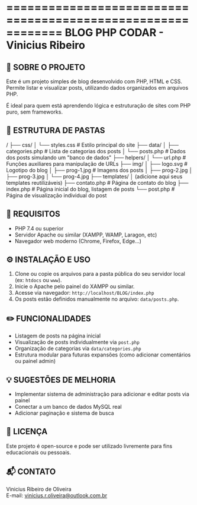 ============================================================
              BLOG PHP CODAR - Vinicius Ribeiro
============================================================

📌 SOBRE O PROJETO
-------------------
Este é um projeto simples de blog desenvolvido com PHP, HTML e CSS.  
Permite listar e visualizar posts, utilizando dados organizados em arquivos PHP.

É ideal para quem está aprendendo lógica e estruturação de sites com PHP puro, sem frameworks.

📁 ESTRUTURA DE PASTAS
-----------------------
/
├── css/
│   └── styles.css              # Estilo principal do site
├── data/
│   ├── categories.php          # Lista de categorias dos posts
│   └── posts.php               # Dados dos posts simulando um "banco de dados"
├── helpers/
│   └── url.php                 # Funções auxiliares para manipulação de URLs
├── img/
│   ├── logo.svg                # Logotipo do blog
│   ├── prog-1.jpg              # Imagens dos posts
│   ├── prog-2.jpg
│   ├── prog-3.jpg
│   └── prog-4.jpg
├── templates/
│   (adicione aqui seus templates reutilizáveis)
├── contato.php                 # Página de contato do blog
├── index.php                   # Página inicial do blog, listagem de posts
└── post.php                    # Página de visualização individual do post

🧰 REQUISITOS
--------------
- PHP 7.4 ou superior
- Servidor Apache ou similar (XAMPP, WAMP, Laragon, etc)
- Navegador web moderno (Chrome, Firefox, Edge...)

⚙️ INSTALAÇÃO E USO
---------------------
1. Clone ou copie os arquivos para a pasta pública do seu servidor local (ex: `htdocs` ou `www`).
2. Inicie o Apache pelo painel do XAMPP ou similar.
3. Acesse via navegador: `http://localhost/BLOG/index.php`
4. Os posts estão definidos manualmente no arquivo: `data/posts.php`.

✏️ FUNCIONALIDADES
--------------------
- Listagem de posts na página inicial
- Visualização de posts individualmente via `post.php`
- Organização de categorias via `data/categories.php`
- Estrutura modular para futuras expansões (como adicionar comentários ou painel admin)

💡 SUGESTÕES DE MELHORIA
--------------------------
- Implementar sistema de administração para adicionar e editar posts via painel
- Conectar a um banco de dados MySQL real
- Adicionar paginação e sistema de busca

📄 LICENÇA
-----------
Este projeto é open-source e pode ser utilizado livremente para fins educacionais ou pessoais.

📬 CONTATO
-----------
Vinicius Ribeiro de Oliveira  
E-mail: vinicius.r.oliveira@outlook.com.br  
